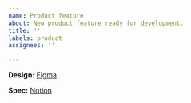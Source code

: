 ```yaml
---
name: Product feature
about: New product feature ready for development.
title: ''
labels: product
assignees: ''

---
```


**Design:** [Figma](TODO)

**Spec:** [Notion](TODO)


